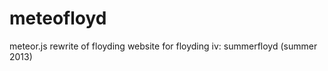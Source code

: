 meteofloyd
==========

meteor.js rewrite of floyding website for floyding iv: summerfloyd (summer 2013)
